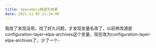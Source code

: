 ```yaml
---
title: Spacemacs换源无效果
date: 2021-11-05 11:24:00
---
```


我改了发现没用，找了好久问题，才发现变量名改了，以前修改源是configuration-layer–elpa-archives这个变量，现在改为configuration-layer-elpa-archives了，少了一个-